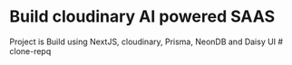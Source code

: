# Build cloudinary AI powered SAAS

Project is Build using NextJS, cloudinary, Prisma, NeonDB and Daisy UI
#   c l o n e - r e p q  
 
